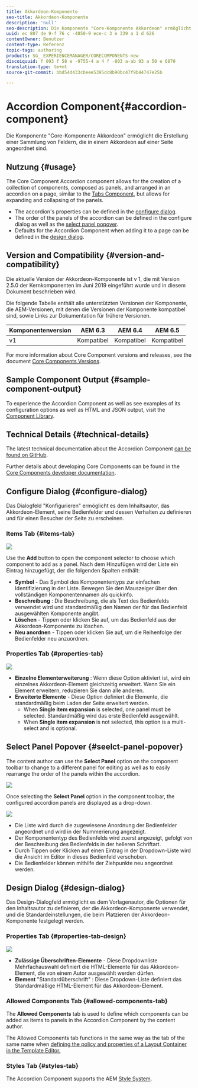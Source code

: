 ```yaml
---
title: Akkordeon-Komponente
seo-title: Akkordeon-Komponente
description: 'null'
seo-description: Die Komponente "Core-Komponente Akkordeon" ermöglicht die Erstellung einer Sammlung von Feldern, die in einem Akkordeon auf einer Seite angeordnet sind.
uuid: ec 807 de 9-f 76 c -4850-9 ece-c 3 e 339 a 1 d 626
contentOwner: Benutzer
content-type: Referenz
topic-tags: authoring
products: SG_ EXPERIENCEMANAGER/CORECOMPONENTS-new
discoiquuid: f 093 f 58 e -9755-4 a 4 f -803 a-ab 93 a 50 e 6870
translation-type: tm+mt
source-git-commit: bbd54d433cbeee5395dc8b90bc47f9b44747e25b

---
```



# Accordion Component{#accordion-component}

Die Komponente &quot;Core-Komponente Akkordeon&quot; ermöglicht die Erstellung einer Sammlung von Feldern, die in einem Akkordeon auf einer Seite angeordnet sind.

## Nutzung {#usage}

The Core Component Accordion component allows for the creation of a collection of components, composed as panels, and arranged in an accordion on a page, similar to the [Tabs Component](tabs.md), but allows for expanding and collapsing of the panels.

* The accordion&#39;s properties can be defined in the [configure dialog](#configure-dialog).
* The order of the panels of the accordion can be defined in the configure dialog as well as the [select panel popover](#select-planel.md).
* Defaults for the Accordion Component when adding it to a page can be defined in the [design dialog](#design-dialog).

## Version and Compatibility {#version-and-compatibility}

Die aktuelle Version der Akkordeon-Komponente ist v 1, die mit Version 2.5.0 der Kernkomponenten im Juni 2019 eingeführt wurde und in diesem Dokument beschrieben wird.

Die folgende Tabelle enthält alle unterstützten Versionen der Komponente, die AEM-Versionen, mit denen die Versionen der Komponente kompatibel sind, sowie Links zur Dokumentation für frühere Versionen.

| Komponentenversion | AEM 6.3 | AEM 6.4 | AEM 6.5 |
|--- |--- |--- |---|
| v1 | Kompatibel | Kompatibel | Kompatibel |

For more information about Core Component versions and releases, see the document [Core Components Versions](versions.md).

## Sample Component Output {#sample-component-output}

To experience the Accordion Component as well as see examples of its configuration options as well as HTML and JSON output, visit the [Component Library](http://opensource.adobe.com/aem-core-wcm-components/library/accordion.html).

## Technical Details {#technical-details}

The latest technical documentation about the Accordion Component [can be found on GitHub](https://github.com/adobe/aem-core-wcm-components/tree/master/content/src/content/jcr_root/apps/core/wcm/components/accordion/v1/accordion).

Further details about developing Core Components can be found in the [Core Components developer documentation](developing.md).

## Configure Dialog {#configure-dialog}

Das Dialogfeld &quot;Konfigurieren&quot; ermöglicht es dem Inhaltsautor, das Akkordeon-Element, seine Bedienfelder und dessen Verhalten zu definieren und für einen Besucher der Seite zu erscheinen.

### Items Tab {#items-tab}

![](assets/screen-shot-2019-06-21-08.26.38.png)

Use the **Add** button to open the component selector to choose which component to add as a panel. Nach dem Hinzufügen wird der Liste ein Eintrag hinzugefügt, der die folgenden Spalten enthält:

* **Symbol** - Das Symbol des Komponententyps zur einfachen Identifizierung in der Liste. Bewegen Sie den Mauszeiger über den vollständigen Komponentennamen als quickinfo.
* **Beschreibung** : Die Beschreibung, die als Text des Bedienfelds verwendet wird und standardmäßig den Namen der für das Bedienfeld ausgewählten Komponente angibt.
* **Löschen** - Tippen oder klicken Sie auf, um das Bedienfeld aus der Akkordeon-Komponente zu löschen.
* **Neu anordnen** - Tippen oder klicken Sie auf, um die Reihenfolge der Bedienfelder neu anzuordnen.

### Properties Tab {#properties-tab}

![](assets/screen-shot-2019-06-21-08.26.53.png)

* **Einzelne Elementerweiterung** : Wenn diese Option aktiviert ist, wird ein einzelnes Akkordeon-Element gleichzeitig erweitert. Wenn Sie ein Element erweitern, reduzieren Sie dann alle anderen.
* **Erweiterte Elemente** - Diese Option definiert die Elemente, die standardmäßig beim Laden der Seite erweitert werden.
   * When **Single item expansion** is selected, one panel must be selected. Standardmäßig wird das erste Bedienfeld ausgewählt.
   * When **Single item expansion** is not selected, this option is a multi-select and is optional.

## Select Panel Popover {#seelct-panel-popover}

The content author can use the **Select Panel** option on the component toolbar to change to a different panel for editing as well as to easily rearrange the order of the panels within the accordion.

![](assets/screen-shot-2019-06-21-08.49.36.png)

Once selecting the **Select Panel** option in the component toolbar, the configured accordion panels are displayed as a drop-down.

![](assets/screen-shot-2019-06-21-08.52.14.png)

* Die Liste wird durch die zugewiesene Anordnung der Bedienfelder angeordnet und wird in der Nummerierung angezeigt.
* Der Komponententyp des Bedienfelds wird zuerst angezeigt, gefolgt von der Beschreibung des Bedienfelds in der helleren Schriftart.
* Durch Tippen oder Klicken auf einen Eintrag in der Dropdown-Liste wird die Ansicht im Editor in dieses Bedienfeld verschoben.
* Die Bedienfelder können mithilfe der Ziehpunkte neu angeordnet werden.

## Design Dialog {#design-dialog}

Das Design-Dialogfeld ermöglicht es dem Vorlagenautor, die Optionen für den Inhaltsautor zu definieren, der die Akkordeon-Komponente verwendet, und die Standardeinstellungen, die beim Platzieren der Akkordeon-Komponente festgelegt werden.

### Properties Tab {#properties-tab-design}

![](assets/screen-shot-2019-06-21-08.58.11.png)

* **Zulässige Überschriften-Elemente** - Diese Dropdownliste Mehrfachauswahl definiert die HTML-Elemente für das Akkordeon-Element, die von einem Autor ausgewählt werden dürfen.
* **Element** &quot;Standardüberschrift&quot; : Diese Dropdown-Liste definiert das Standardmäßige HTML-Element für das Akkordeon-Element.

### Allowed Components Tab {#allowed-components-tab}

The **Allowed Components** tab is used to define which components can be added as items to panels in the Accordion Component by the content author.

The Allowed Components tab functions in the same way as the tab of the same name when [defining the policy and properties of a Layout Container in the Template Editor.](https://helpx.adobe.com/experience-manager/6-5/sites/authoring/using/templates.html)

### Styles Tab {#styles-tab}

The Accordion Component supports the AEM [Style System](authoring.md#component-styling).
